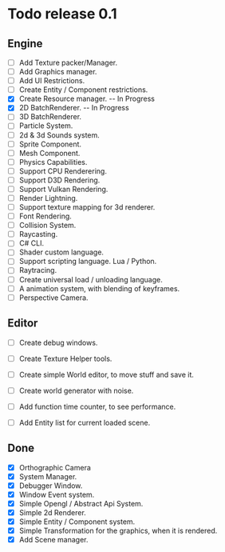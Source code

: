 # Todo release 0.1
## Engine
- [ ] Add Texture packer/Manager.
- [ ] Add Graphics manager.
- [ ] Add UI Restrictions.
- [ ] Create Entity / Component restrictions.
- [x] Create Resource manager. -- In Progress
- [x] 2D BatchRenderer. -- In Progress
- [ ] 3D BatchRenderer.
- [ ] Particle System.
- [ ] 2d & 3d Sounds system.
- [ ] Sprite Component.
- [ ] Mesh Component.
- [ ] Physics Capabilities.
- [ ] Support CPU Renderering.
- [ ] Support D3D Rendering.
- [ ] Support Vulkan Rendering.
- [ ] Render Lightning.
- [ ] Support texture mapping for 3d renderer.
- [ ] Font Rendering.
- [ ] Collision System.
- [ ] Raycasting.
- [ ] C# CLI.
- [ ] Shader custom language.
- [ ] Support scripting language. Lua / Python.
- [ ] Raytracing.
- [ ] Create universal load / unloading language.
- [ ] A animation system, with blending of keyframes.
- [ ] Perspective Camera.

## Editor
- [ ] Create debug windows.
- [ ] Create Texture Helper tools.
- [ ] Create simple World editor, to move stuff and save it.
- [ ] Create world generator with noise.
- [ ] Add function time counter, to see performance.
- [ ] Add Entity list for current loaded scene.


## Done
- [x] Orthographic Camera
- [x] System Manager.
- [x] Debugger Window.
- [x] Window Event system.
- [x] Simple Opengl / Abstract Api System.
- [x] Simple 2d Renderer.
- [x] Simple Entity / Component system.
- [x] Simple Transformation for the graphics, when it is rendered.
- [x] Add Scene manager.